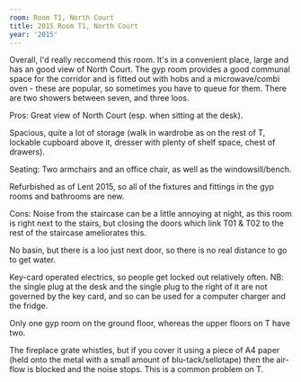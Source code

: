 ```yaml
---
room: Room T1, North Court
title: 2015 Room T1, North Court
year: '2015'
---
```


Overall, I'd really reccomend this room. It's in a convenient place, large and has an good view of North Court. The gyp room provides a good communal space for the corridor and is fitted out with hobs and a microwave/combi oven - these are popular, so sometimes you have to queue for them. There are two showers between seven, and three loos.

Pros: Great view of North Court (esp. when sitting at the desk).

Spacious, quite a lot of storage (walk in wardrobe as on the rest of T, lockable cupboard above it, dresser with plenty of shelf space, chest of drawers).

Seating: Two armchairs and an office chair, as well as the windowsill/bench.

Refurbished as of Lent 2015, so all of the fixtures and fittings in the gyp rooms and bathrooms are new.

Cons: Noise from the staircase can be a little annoying at night, as this room is right next to the stairs, but closing the doors which link T01 & T02 to the rest of the staircase ameliorates this. 

No basin, but there is a loo just next door, so there is no real distance to go to get water.

Key-card operated electrics, so people get locked out relatively often. NB: the single plug at the desk and the single plug to the right of it are not governed by the key card, and so can be used for a computer charger and the fridge.

Only one gyp room on the ground floor, whereas the upper floors on T have two.

The fireplace grate whistles, but if you cover it using a piece of A4 paper (held onto the metal with a small amount of blu-tack/sellotape) then the air-flow is blocked and the noise stops. This is a common problem on T.